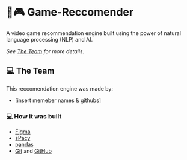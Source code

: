 # 👾🎮 Game-Reccomender
A video game recommendation engine built using the power of natural language processing (NLP) and AI.

*See [The Team](#the-team) for more details.*

## 💻 The Team

This reccomendation engine was made by:

- [insert memeber names & githubs]

### 💻 How it was built

- [Figma](https://www.figma.com/)
- [sPacy](https://spacy.io/) 
- [pandas](https://pandas.pydata.org/) 
- [Git](https://git-scm.com/) and [GitHub](https://github.com/)
